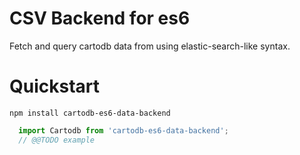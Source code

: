 # CSV Backend for es6
Fetch and query cartodb data from using elastic-search-like syntax.

# Quickstart
``npm install cartodb-es6-data-backend``
```javascript
  import Cartodb from 'cartodb-es6-data-backend';
  // @@TODO example 
```

